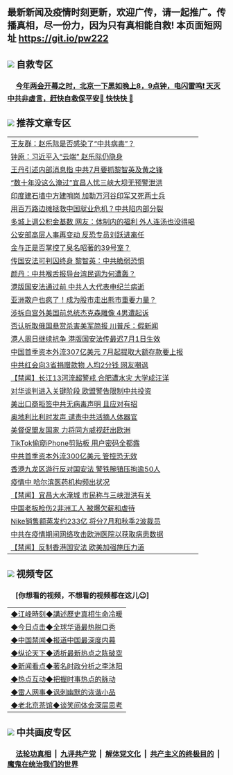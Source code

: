 ## 最新新闻及疫情时刻更新，欢迎广传，请一起推广。传播真相，尽一份力，因为只有真相能自救! 本页面短网址 https://git.io/pw222

## <img src="https://img.icons8.com/cute-clipart/2x/circled-right.png">  自救专区

 ### &nbsp;&nbsp;&nbsp;&nbsp; [今年两会开幕之时，北京一下黑如晚上8，9点钟，电闪雷鸣❗️ 天灭中共非虚言，赶快自救保平安🍎 快快快 📩](https://github.com/pwgy/td/blob/master/README.md)

## <img src="https://img.icons8.com/cute-clipart/2x/circled-right.png"> 推荐文章专区

<Table>

<tr><td colspan="2" align="left"><a href="https://kmyaoayewvhx.xhyte.press/?name=c1191240&key=wybpblbewupvzpbn&from=pw2">王友群：赵乐际是否感染了“中共病毒”？</a></td></tr>


<tr><td colspan="2" align="left"><a href="https://kmyaoayewvhx.xhyte.press/?name=c1191232&key=wybpblbewupvzpbn&from=pw2">钟原：习近平入“云端” 赵乐际仍隐身</a></td></tr>


<tr><td colspan="2" align="left"><a href="https://kmyaoayewvhx.xhyte.press/?name=c1191198&key=wybpblbewupvzpbn&from=pw2">王丹引述内部消息指 中共7月要抓黎智英及黄之锋</a></td></tr>


<tr><td colspan="2" align="left"><a href="https://kmyaoayewvhx.xhyte.press/?name=c1191202&key=wybpblbewupvzpbn&from=pw2">“数十年没这么淹过”宜昌人忧三峡大坝无预警泄洪</a></td></tr>


<tr><td colspan="2" align="left"><a href="https://kmyaoayewvhx.xhyte.press/?name=c1191241&key=wybpblbewupvzpbn&from=pw2">印度建石墙中方建哨岗 加勒万河谷印军又死两士兵</a></td></tr>


<tr><td colspan="2" align="left"><a href="https://kmyaoayewvhx.xhyte.press/?name=c1191206&key=wybpblbewupvzpbn&from=pw2">用百万路边摊拯救中国就业危机？中共陷内部分裂</a></td></tr>


<tr><td colspan="2" align="left"><a href="https://kmyaoayewvhx.xhyte.press/?name=c1191227&key=wybpblbewupvzpbn&from=pw2">多城上调公积金基数 网友：体制内的福利 外人连汤也没得喝</a></td></tr>


<tr><td colspan="2" align="left"><a href="https://kmyaoayewvhx.xhyte.press/?name=c1191205&key=wybpblbewupvzpbn&from=pw2">公安部高层人事再变动 反恐专员刘跃进离任</a></td></tr>


<tr><td colspan="2" align="left"><a href="https://kmyaoayewvhx.xhyte.press/?name=c1191212&key=wybpblbewupvzpbn&from=pw2">金与正是否掌控了臭名昭著的39号室？</a></td></tr>


<tr><td colspan="2" align="left"><a href="https://kmyaoayewvhx.xhyte.press/?name=c1191183&key=wybpblbewupvzpbn&from=pw2">传国安法可判囚终身 黎智英：中共脆弱恐惧</a></td></tr>


<tr><td colspan="2" align="left"><a href="https://kmyaoayewvhx.xhyte.press/?name=c1191233&key=wybpblbewupvzpbn&from=pw2">颜丹：中共喉舌报导台湾民调为何遭轰？</a></td></tr>


<tr><td colspan="2" align="left"><a href="https://kmyaoayewvhx.xhyte.press/?name=c1191239&key=wybpblbewupvzpbn&from=pw2">港版国安法通过前 中共人大代表申纪兰病逝</a></td></tr>


<tr><td colspan="2" align="left"><a href="https://kmyaoayewvhx.xhyte.press/?name=c1191200&key=wybpblbewupvzpbn&from=pw2">亚洲散户也疯了！成为股市走出熊市重要力量？</a></td></tr>


<tr><td colspan="2" align="left"><a href="https://kmyaoayewvhx.xhyte.press/?name=c1191220&key=wybpblbewupvzpbn&from=pw2">涉拆白宫外美国前总统杰克森雕像 4男遭起诉</a></td></tr>


<tr><td colspan="2" align="left"><a href="https://kmyaoayewvhx.xhyte.press/?name=c1191215&key=wybpblbewupvzpbn&from=pw2">否认听取俄国悬赏杀害美军简报 川普斥：假新闻</a></td></tr>


<tr><td colspan="2" align="left"><a href="https://kmyaoayewvhx.xhyte.press/?name=c1191199&key=wybpblbewupvzpbn&from=pw2">港人周日继续抗争 港版国安法传最迟7月1日生效</a></td></tr>


<tr><td colspan="2" align="left"><a href="https://kmyaoayewvhx.xhyte.press/?name=c1191209&key=wybpblbewupvzpbn&from=pw2">中国首季资本外流307亿美元 7月起提取大额存款要上报</a></td></tr>


<tr><td colspan="2" align="left"><a href="https://kmyaoayewvhx.xhyte.press/?name=c1191237&key=wybpblbewupvzpbn&from=pw2">中共红会向3省捐赠款物 人均2分钱 网友嘲讽</a></td></tr>


<tr><td colspan="2" align="left"><a href="https://kmyaoayewvhx.xhyte.press/?name=c1191252&key=wybpblbewupvzpbn&from=pw2">【禁闻】长江13河流超警戒 合肥遭水灾 大学成汪洋</a></td></tr>


<tr><td colspan="2" align="left"><a href="https://kmyaoayewvhx.xhyte.press/?name=c1191218&key=wybpblbewupvzpbn&from=pw2">对华谈判进入关键阶段 欧盟警告限制中共投资</a></td></tr>


<tr><td colspan="2" align="left"><a href="https://kmyaoayewvhx.xhyte.press/?name=c1191210&key=wybpblbewupvzpbn&from=pw2">美出口商拒签中共无病毒声明 且应对有招</a></td></tr>


<tr><td colspan="2" align="left"><a href="https://kmyaoayewvhx.xhyte.press/?name=c1191201&key=wybpblbewupvzpbn&from=pw2">奥地利比利时发声 谴责中共活摘人体器官</a></td></tr>


<tr><td colspan="2" align="left"><a href="https://kmyaoayewvhx.xhyte.press/?name=c1191217&key=wybpblbewupvzpbn&from=pw2">美督促盟友国家 力将同方威视赶出欧洲</a></td></tr>


<tr><td colspan="2" align="left"><a href="https://kmyaoayewvhx.xhyte.press/?name=c1191238&key=wybpblbewupvzpbn&from=pw2">TikTok偷窥iPhone剪贴板 用户密码全都露</a></td></tr>


<tr><td colspan="2" align="left"><a href="https://kmyaoayewvhx.xhyte.press/?name=c1191216&key=wybpblbewupvzpbn&from=pw2">中共首季资本外流300亿美元 管控恐无效</a></td></tr>


<tr><td colspan="2" align="left"><a href="https://kmyaoayewvhx.xhyte.press/?name=c1191197&key=wybpblbewupvzpbn&from=pw2">香港九龙区游行反对国安法 警铁腕镇压拘逾50人</a></td></tr>


<tr><td colspan="2" align="left"><a href="https://kmyaoayewvhx.xhyte.press/?name=c1191250&key=wybpblbewupvzpbn&from=pw2">疫情中 哈尔滨医药机构频出状况</a></td></tr>


<tr><td colspan="2" align="left"><a href="https://kmyaoayewvhx.xhyte.press/?name=c1191254&key=wybpblbewupvzpbn&from=pw2">【禁闻】宜昌大水淹城 市民称与三峡泄洪有关</a></td></tr>


<tr><td colspan="2" align="left"><a href="https://kmyaoayewvhx.xhyte.press/?name=c1191195&key=wybpblbewupvzpbn&from=pw2">中国老板枪伤2非洲工人 被爆欠薪和虐待</a></td></tr>


<tr><td colspan="2" align="left"><a href="https://kmyaoayewvhx.xhyte.press/?name=c1191219&key=wybpblbewupvzpbn&from=pw2">Nike销售额蒸发约233亿 将分7月和秋季2波裁员</a></td></tr>


<tr><td colspan="2" align="left"><a href="https://kmyaoayewvhx.xhyte.press/?name=c1191211&key=wybpblbewupvzpbn&from=pw2">中共在疫情期间网络攻击欧洲医院以获取病患数据</a></td></tr>

<tr><td colspan="2" align="left"><a href="https://kmyaoayewvhx.xhyte.press/?name=c1191256&key=wybpblbewupvzpbn&from=pw2">【禁闻】反制香港国安法 欧美加强施压力道</a></td></tr>

</Table>


## <img src="https://img.icons8.com/cute-clipart/2x/circled-right.png"> 视频专区
### &nbsp;&nbsp;&nbsp;&nbsp; [你想看的视频，不想看的视频都在这儿😉] <tr>
 <Table>
   <tr>
   <td colspan="2" align=left> 
<a href="https://kmyaoayewvhx.xhyte.press/oo.aspx?name=c922850&key=wybpblbewupvzpbn&from=gy22&tag=9877">◆江峰時刻◆講述歷史真相生命冷暖</a><br/>
    </td>
  </tr>
   <tr>
   <td colspan="2" align=left> 
<a href="https://kmyaoayewvhx.xhyte.press/oo.aspx?name=c816850&key=wybpblbewupvzpbn&from=gy22&tag=9877">◆今日点击◆全球华语最热脱口秀</a><br/>
    </td>
  </tr>
  <tr>
  <td colspan="2" align=left>
<a href="https://kmyaoayewvhx.xhyte.press/oo.aspx?name=c816860&key=wybpblbewupvzpbn&from=gy22&tag=99733110">◆中国禁闻◆报道中国最深度内幕</a><br/>
   </tr>
  <tr>
     <td colspan="2" align=left>
<a href="https://kmyaoayewvhx.xhyte.press/oo.aspx?name=c816855&key=wybpblbewupvzpbn&from=gy22&tag=997110">◆纵论天下◆透析最新热点之陈破空</a><br/>
   </tr>
   <tr>
      <td colspan="2" align=left>
<a href="https://kmyaoayewv4hx.xhyte.press/oo.aspx?name=c838308&key=wybpblbewupvzpbn&from=gy22&tag=9973110">◆新闻看点◆著名时政分析之李沐阳</a><br/>
   </tr>
   <tr>
     <td colspan="2" align=left>
<a href="https://kmy4aoayewvhx.xhyte.press/oo.aspx?name=c816852&key=wybpblbewupvzpbn&from=gy22&tag=9733110">◆热点互动◆把握时事热点的脉动</a><br/>
   </tr>
   <tr>
      <td colspan="2" align=left>
<a href="https://kmyaoaye4wvhx.xhyte.press/oo.aspx?name=c816694&key=wybpblbewupvzpbn&from=gy22&tag=93310">◆雷人网事◆讽刺幽默的诙谐小品</a><br/>
   </tr>
   <tr>
    <td colspan="2" align=left>
<a href="https://kmyao4ayewvhx.xhyte.press/oo.aspx?name=c816650&key=wybpblbewupvzpbn&from=gy22&tag=9973110">◆老北京茶馆◆谈笑间体会深层思考</a><br/>
   </tr>
</Table>
 
## <img src="https://img.icons8.com/cute-clipart/2x/circled-right.png"> 中共画皮专区


 ### &nbsp;&nbsp;&nbsp;&nbsp; [法轮功真相](https://github.com/begood0513/basic/blob/master/README.md) &nbsp;|&nbsp; [九评共产党](https://github.com/begood0513/9ping.md/blob/master/README.md) &nbsp;|&nbsp; [解体党文化](https://github.com/begood0513/jtdwh.md/blob/master/README.md)   &nbsp;|&nbsp; [共产主义的终极目的](https://github.com/begood0513/gczydzjmd.md/blob/master/README.md) &nbsp;|&nbsp; [魔鬼在统治我们的世界](https://github.com/begood0513/gczydzjmd.md/blob/master/README.md) 

